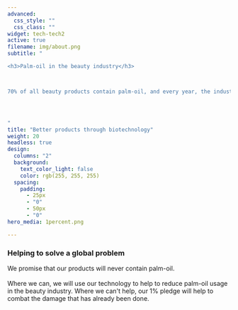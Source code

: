```yaml
---
advanced:
  css_style: ""
  css_class: ""
widget: tech-tech2
active: true
filename: img/about.png
subtitle: "

<h3>Palm-oil in the beauty industry</h3>



70% of all beauty products contain palm-oil, and every year, the industry consumes more then 1.5 million tonnes. This requires half a million hectares of rainforest be used as palm plantations, which carries a devastating environmental and social toll. And this problem is not going away, palm-oil consumption keeps growing.




"
title: "Better products through biotechnology"
weight: 20
headless: true
design:
  columns: "2"
  background:
    text_color_light: false
    color: rgb(255, 255, 255)
  spacing:
    padding:
      - 25px
      - "0"
      - 50px
      - "0"
hero_media: 1percent.png

---
```


<h3>Helping to solve a global problem</h3>

We promise that our products will never contain palm-oil. <br><br> Where we can, we will use our technology to help to reduce palm-oil usage in the beauty industry. Where we can't help, our 1% pledge will help to combat the damage that has already been done.